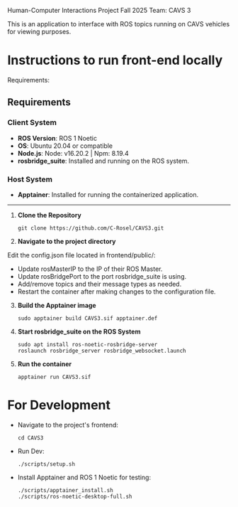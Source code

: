 Human-Computer Interactions Project Fall 2025 Team: CAVS 3

This is an application to interface with ROS topics running on CAVS vehicles for viewing purposes.

# Instructions to run front-end locally

Requirements:


## Requirements

### Client System
- **ROS Version**: ROS 1 Noetic
- **OS**: Ubuntu 20.04 or compatible
- **Node.js**: Node: v16.20.2 | Npm: 8.19.4 
- **rosbridge_suite**: Installed and running on the ROS system.

### Host System
- **Apptainer**: Installed for running the containerized application.

---

1. **Clone the Repository**
   ```
   git clone https://github.com/C-Rosel/CAVS3.git
   ```

2. **Navigate to the project directory**

Edit the config.json file located in frontend/public/:

   * Update rosMasterIP to the IP of their ROS Master.
   * Update rosBridgePort to the port rosbridge_suite is using.
   * Add/remove topics and their message types as needed.
   * Restart the container after making changes to the configuration file.

3. **Build the Apptainer image**
   ```
   sudo apptainer build CAVS3.sif apptainer.def
   ```

4. **Start rosbridge_suite on the ROS System**
   ```
   sudo apt install ros-noetic-rosbridge-server
   roslaunch rosbridge_server rosbridge_websocket.launch
   ```

5. **Run the container**
   ```
   apptainer run CAVS3.sif
   ```

# For Development
- Navigate to the project's frontend:
   ```
   cd CAVS3
   ```
- Run Dev:
   ```
   ./scripts/setup.sh
   ```
- Install Apptainer and ROS 1 Noetic for testing:
   ```
   ./scripts/apptainer_install.sh
   ./scripts/ros-noetic-desktop-full.sh
   ```



